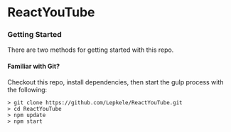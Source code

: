 # ReactYouTube

### Getting Started

There are two methods for getting started with this repo.

#### Familiar with Git?
Checkout this repo, install dependencies, then start the gulp process with the following:

```
> git clone https://github.com/Lepkele/ReactYouTube.git
> cd ReactYouTube
> npm update
> npm start
```

